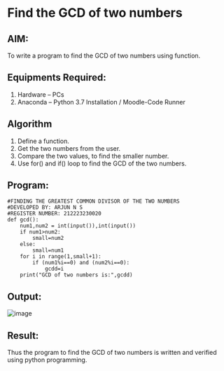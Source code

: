 # Find the GCD of two numbers

## AIM:
To write a program to find the GCD of two numbers using function.

## Equipments Required:
1. Hardware – PCs
2. Anaconda – Python 3.7 Installation / Moodle-Code Runner

## Algorithm
1. Define a function.
2. Get the two numbers from the user.
3. Compare the two values, to find the smaller number.
4. Use for() and if() loop to find the GCD of the two numbers.

## Program:
```
#FINDING THE GREATEST COMMON DIVISOR OF THE TWO NUMBERS
#DEVELOPED BY: ARJUN N S
#REGISTER NUMBER: 212223230020
def gcd():
    num1,num2 = int(input()),int(input())
    if num1>num2:
        small=num2
    else:
        small=num1
    for i in range(1,small+1):
        if (num1%i==0) and (num2%i==0):
            gcdd=i
    print("GCD of two numbers is:",gcdd)
```

## Output:
![image](https://github.com/NSArjun/GCD-of-two-numbers/assets/148233801/e485ad60-6e8e-43ec-98f8-4aa307ad8d96)



## Result:
Thus the program to find the GCD of two numbers is written and verified using python programming.
